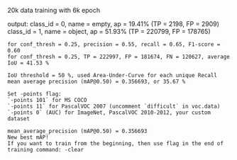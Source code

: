 
20k data training with 6k epoch

output:
    class_id = 0, name = empty, ap = 19.41%   	 (TP = 2198, FP = 2909) 
    class_id = 1, name = object, ap = 51.93%   	 (TP = 220799, FP = 178765) 

    for conf_thresh = 0.25, precision = 0.55, recall = 0.65, F1-score = 0.60 
    for conf_thresh = 0.25, TP = 222997, FP = 181674, FN = 120627, average IoU = 41.53 % 

    IoU threshold = 50 %, used Area-Under-Curve for each unique Recall 
    mean average precision (mAP@0.50) = 0.356693, or 35.67 % 

    Set -points flag:
    `-points 101` for MS COCO 
    `-points 11` for PascalVOC 2007 (uncomment `difficult` in voc.data) 
    `-points 0` (AUC) for ImageNet, PascalVOC 2010-2012, your custom dataset

    mean_average_precision (mAP@0.50) = 0.356693 
    New best mAP!
    If you want to train from the beginning, then use flag in the end of training command: -clear 